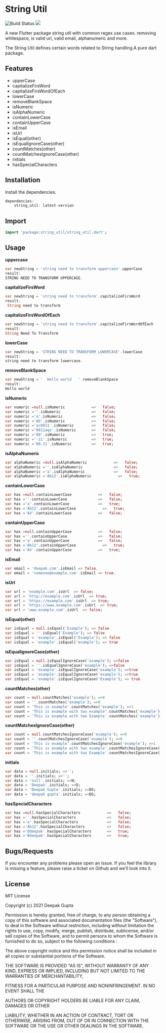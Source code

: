 # String Util

![Build Status](https://travis-ci.org/joemccann/dillinger.svg?branch=master)    ![](https://img.shields.io/badge/pub-0.0.2-success)

A new Flutter package string util with common regex use cases. removing whitespace, is valid url, valid email, alphanumeric and more.

The String Util defines certain words related to String handling.A pure dart package.



## Features

- upperCase
- capitalizeFirsWord
- capitalizeFirsWordOfEach
- lowerCase
- removeBlankSpace
- isNumeric
- isAlphaNumeric
- containLowerCase
- containUpperCase
- isEmail
- isUrl
- isEqual(other)
- isEqualIgnoreCase(other)
- countMatches(other)
- countMatchesIgnoreCase(other)
- initials
- hasSpecialCharacters

## Installation

Install the dependencies.

```dart
dependencies:
    string_util: latest-version
```

## Import

```dart
import 'package:string_util/string_util.dart';
```

## Usage

**uppercase**

```dart
var newString = 'string need to transform uppercase'.upperCase
result:
STRING NEED TO TRANSFORM UPPERCASE.
```

**capitalizeFirsWord**

```dart
var newString = 'string need to transform'.capitalizeFirsWord
result:
 String need to transform
```

**capitalizeFirsWordOfEach**
```dart
var newString = 'string need to transform'.capitalizeFirsWordOfEach
result:
String Need To Transform
```

**lowerCase**
```dart
var newString = 'STRING NEED TO TRANSFORM LOWERCASE'.lowerCase
result:
string need to transform lowercase.
```

**removeBlankSpace**
```dart
var newString = '  Hello world   '.removeBlankSpace
result:
Hello world
```

**isNumeric**

```dart
var numeric =null.isNumeric            =>   false;
var numeric =''.isNumeric              =>   false;
var numeric ='a'.isNumeric             =>   false;
var numeric ='Ab'.isNumeric            =>   false;
var numeric ='ac0811'.isNumeric        =>   false;
var numeric ='0811aqs'.isNumeric       =>   false;
var numeric ='08'.isNumeric            =>   true;
var numeric ='-11'.isNumeric           =>   true;
var numeric ='08.11'.isNumeric         =>   true;
```

**isAlphaNumeric**
```dart
var alphaNumeric =null.isAlphaNumeric            =>   false;
var alphaNumeric =''.isAlphaNumeric              =>   false;
var alphaNumeric ='a'.isAlphaNumeric             =>   false;
var alphaNumeric ='Ab12'.isAlphaNumeric            =>   true;
```

**containLowerCase**
```dart
var has =null.containLowerCase            =>   false;
var has =''.containLowerCase              =>   false;
var has ='a'.containLowerCase             =>   true;
var has ='Ab12'.containLowerCase            =>   true;
var has ='AV'.containLowerCase            =>   false;
```

**containUpperCase**
```dart
var has =null.containUpperCase            =>   false;
var has =''.containUpperCase              =>   false;
var has ='a'.containUpperCase             =>   false;
var has ='Ab12'.containUpperCase            =>   true;
var has ='AV'.containUpperCase            =>   true;
```

**isEmail**
```dart
var email = 'deepak.com'.isEmail => false.
var email = 'someone@example.com'.isEmail => true.
```

**isUrl**
```dart
var url = 'example.com'.isUrl  => false;
var url = 'http://example.com'.isUrl  => true;
var url = 'https://example.com'.isUrl  => true;
var url = 'https://www.example.com'.isUrl  => true;
var url = 'www.example.com'.isUrl  => false;
```

**isEqual(other)**

```dart
var isEqual = null.isEqual('Example'); => false
var isEqual = ''.isEqual('Example'); => false
var isEqual = 'example'.isEqual('Example'); => false
var isEqual = 'example'.isEqual('example'); => true
```

**isEqualIgnoreCase(other)**
```dart
var isEqual = null.isEqualIgnoreCase('example'); =>false
var isEqual = ''.isEqualIgnoreCase('example'); =>false
var isEqual = 'example'.isEqualIgnoreCase('example'); =>true
var isEqual = 'example'.isEqualIgnoreCase('example'); =>true
var isEqual = 'example'.isEqualIgnoreCase('Example'); => true
```

**countMatches(other)**
```dart
var count = null.countMatches('example'); =>0
var count = ''.countMatches('example'); =>0
var count = 'This is example'.countMatches('example'); =>1
var count = 'This is example with two example'.countMatches('example'); =>2
var count = 'This is example with two Example'.countMatches('example'); =>1
```


**countMatchesIgnoreCase(other)**
```dart
var count = null.countMatchesIgnoreCase('example'); =>0
var count = ''.countMatchesIgnoreCase('example'); =>0
var count = 'This is example'.countMatchesIgnoreCase('example'); =>1
var count = 'This is example with two example'.countMatchesIgnoreCase('example'); =>2
var count = 'This is example with two Example'.countMatchesIgnoreCase('example'); =>2
```

**initials**
```dart
var data = null.initials; =>'';
var data = ''.initials; =>'';
var data = 'null'.initials; =>N;
var data = 'Deepak'.initials; =>D;
var data = 'Deepak Gupta'.initials; =>DG;
var data = 'deepak gupta'.initials; =>DG;
```

**hasSpecialCharacters**
```dart
var has =null.hasSpecialCharacters            =>   false;
var has =''.hasSpecialCharacters              =>   false;
var has ='a'.hasSpecialCharacters             =>   false;
var has ='Ab12'.hasSpecialCharacters          =>   false;
var has ='@deepak'.hasSpecialCharacters       =>   true;
var has ='#deepak'.hasSpecialCharacters       =>   true;
```


## Bugs/Requests

If you encounter any problems please open an issue. If you feel the library is missing a feature, please raise a ticket on Github and we'll look into it.


## License

MIT License

Copyright (c) 2021 Deepak Gupta

Permission is hereby granted, free of charge, to any person obtaining a copy of this software and associated documentation files (the "Software"), to deal in the Software without restriction, including without limitation the rights to use, copy, modify, merge, publish, distribute, sublicense, and/or sell copies of the Software, and to permit persons to whom the Software is furnished to do so, subject to the following conditions :

The above copyright notice and this permission notice shall be included in all copies or substantial portions of the Software.

THE SOFTWARE IS PROVIDED "AS IS", WITHOUT WARRANTY OF ANY KIND, EXPRESS OR IMPLIED, INCLUDING BUT NOT LIMITED TO THE WARRANTIES OF MERCHANTABILITY,

FITNESS FOR A PARTICULAR PURPOSE AND NONINFRINGEMENT. IN NO EVENT SHALL THE

AUTHORS OR COPYRIGHT HOLDERS BE LIABLE FOR ANY CLAIM, DAMAGES OR OTHER

LIABILITY, WHETHER IN AN ACTION OF CONTRACT, TORT OR OTHERWISE, ARISING FROM, OUT OF OR IN CONNECTION WITH THE SOFTWARE OR THE USE OR OTHER DEALINGS IN THE SOFTWARE.



